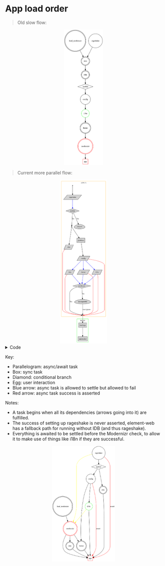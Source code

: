 <!-- markdownlint-disable -->
# App load order

> Old slow flow:

<div align="center">
  <img width="25%" src="./imgs/old_slow_flow.png"/>
</div>

> Current more parallel flow:

<div align="center">
  <img width="30%" src="./imgs/cur_parallel_flow.png"/>
</div>

<details><summary>Code</summary>
<p>
<pre><code>
digraph G {
  node [shape=box];

  subgraph cluster_0 {
    color=orange;
    node [style=filled];
    label = "index.ts";

    entrypoint, s0, ready [shape=point];
    rageshake, config, i18n, theme, skin, olm [shape=parallelogram];
    mobile [shape=diamond, label="mobile"];
    modernizr [shape=diamond];
    redirect, incompatible [shape=egg];

    entrypoint -> rageshake;
    rageshake -> mobile [color=blue];
    mobile -> s0 [label="No"];
    mobile -> redirect [label="Yes"];

    s0 -> platform;
    s0 -> olm;
    platform -> config;

    config -> i18n [color=blue];
    config -> theme [color=blue];
    config -> skin [color=blue];

    i18n -> modernizr [color=blue];
    theme -> modernizr [color=blue];
    skin -> modernizr [color=blue];

    modernizr -> ready [label="Yes"];
    modernizr -> incompatible [label="No"];
    incompatible -> ready [label="user ignore"];

    olm -> ready [color=red];
    config -> ready [color=red];
    skin -> ready [color=red];
    theme -> ready [color=red];
    i18n -> ready [color=red];
  }

  subgraph cluster_1 {
    color = green;
    node [style=filled];
    label = "init.tsx";

    ready -> loadApp;
    loadApp -> matrixchat;
  }
}
</code></pre>
</p>
</details>

Key:
+ Parallelogram: async/await task
+ Box: sync task
+ Diamond: conditional branch
+ Egg: user interaction
+ Blue arrow: async task is allowed to settle but allowed to fail
+ Red arrow: async task success is asserted

Notes:
+ A task begins when all its dependencies (arrows going into it) are fulfilled.
+ The success of setting up rageshake is never asserted, element-web has a fallback path for running without IDB (and thus rageshake).
+ Everything is awaited to be settled before the Modernizr check, to allow it to make use of things like i18n if they are successful.

<div align="center">
  <img width="40%" src="./imgs/underlying_deps.png"/>
</div>
